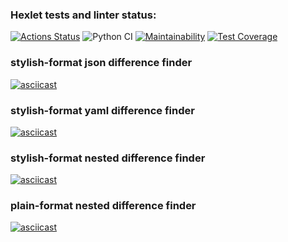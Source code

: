 ### Hexlet tests and linter status:
[![Actions Status](https://github.com/invercargill12/python-project-50/workflows/hexlet-check/badge.svg)](https://github.com/invercargill12/python-project-50/actions)
![Python CI](https://github.com/invercargill12/python-project-50/actions/workflows/gendiff-check.yml/badge.svg)
[![Maintainability](https://api.codeclimate.com/v1/badges/6a4b3caa2096b0ad49af/maintainability)](https://codeclimate.com/github/invercargill12/python-project-50/maintainability)
[![Test Coverage](https://api.codeclimate.com/v1/badges/6a4b3caa2096b0ad49af/test_coverage)](https://codeclimate.com/github/invercargill12/python-project-50/test_coverage)

### stylish-format json difference finder
[![asciicast](https://asciinema.org/a/H14RS5OVq0gy871ESOJUvE8pC.svg)](https://asciinema.org/a/H14RS5OVq0gy871ESOJUvE8pC)

### stylish-format yaml difference finder
[![asciicast](https://asciinema.org/a/UNI2CDMi1QqdJfdp6KgX5SpTL.svg)](https://asciinema.org/a/UNI2CDMi1QqdJfdp6KgX5SpTL)

### stylish-format nested difference finder
[![asciicast](https://asciinema.org/a/1VwVoeIX51DLiefPN1BMEf330.svg)](https://asciinema.org/a/1VwVoeIX51DLiefPN1BMEf330)

### plain-format nested difference finder
[![asciicast](https://asciinema.org/a/EIRzM4zQ0tBniu0ozZC1HiH36.svg)](https://asciinema.org/a/EIRzM4zQ0tBniu0ozZC1HiH36)